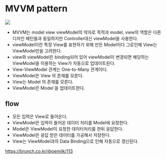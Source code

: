 # MVVM pattern

<img src="https://t1.daumcdn.net/thumb/R1280x0/?fname=http://t1.daumcdn.net/brunch/service/user/1OLd/image/0biW4YNB0bAVV4zzOuNBsdV0Fz8.png" />

- MVVM는 model view viewModel의 약자로 목적과 model, view의 역할은 다른 디자인 패턴들과 동일하지만 Controller대신 viewModel을 사용한다.
- viewModel이란 특정 View를 표현하기 위해 만든 Model이다 그로인해 View는 ViewModel만을 고려한다.
- view와 viewModel은 binding되어 있어 viewModel이 변경되면 해당하는 ViewModel을 이용하는 View가 자동으로 업데이트된다.
- View-ViewModel 관계는 One-to-Many 관계이다.
- ViewModel은 View 의 존재를 모른다.
- View는 Model 의 존재를 모른다.
- ViewModel은 Model 을 업데이트한다.

## flow

- 모든 입력은 View로 들어온다.
- ViewModel은 입력이 들어온 데이터 처리를 Model에 요청한다.
- Model은 ViewModel이 요청한 데이터처리를 한뒤 응답한다.
- ViewModel은 응답 받은 데이터를 가공해서 저장한다.
- View는 ViewModel과의 Data Binding으로 인해 자동으로 갱신된다.

https://brunch.co.kr/@oemilk/113
